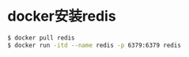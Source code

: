 # **docker安装redis**

```bash
$ docker pull redis
$ docker run -itd --name redis -p 6379:6379 redis
```